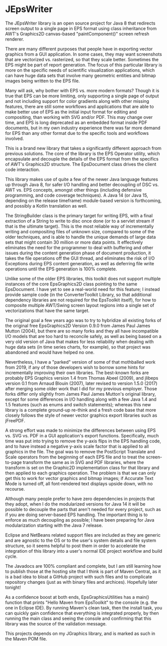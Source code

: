 # JEpsWriter

The JEpsWriter library is an open source project for Java 8 that redirects screen output to a single page in EPS format using class inheritance from AWT's Graphics2D canvas-based "paintComponent()" screen refresh renderer.

There are many different purposes that people have in exporting vector graphics from a GUI application. In some cases, they may want screenshots that are vectorized vs. rasterized, so that they scale better. Sometimes the EPS might be part of report generation. The focus of this particular library is more on the specific needs of scientific visualization applications, which can have huge data sets that involve many geometric entities and bitmap images being written to the EPS file.

Many will ask, why bother with EPS vs. more modern formats? Though it is true that EPS can be more limiting, only supporting a single page of output and not including support for color gradients along with other missing features, there are still some workflows and applications that are able to make better use of EPS as the initial input format for editing and compositing, than working with SVG and/or PDF. This may change over time, and EPS is long deprecated as an embedded format inside PDF documents, but in my own industry experience there was far more demand for EPS than any other format due to the specific tools and workflows involved.

This is a brand new library that takes a significantly different approach from previous solutions. The core of the library is the EPS Operator utility, which encapsulate and decouple the details of the EPS format from the specifics of AWT's Graphics2D structure. The EpsDocument class drives the client code interaction.

This library makes use of quite a few of the newer Java language features up through Java 8, for safer I/O handling and better decoupling of DSC vs. AWT vs. EPS concepts, amongst other things (including defensive programming, and code coverage techniques). A Java 14 (or Java 15, depending on the release timeframe) module-based version is forthcoming, and possibly a Kotlin translation as well.

The StringBuilder class is the primary target for writing EPS, with a final extraction of a String to write to disc once done (or to a servlet stream if that is the ultimate target). This is the most reliable way of incrementally writing and compositing files of unknown size, compared to some of the older techniques, and is able to handle the unique demands of large data sets that might contain 30 million or more data points. It effectively eliminates the need for the programmer to deal with buffering and other issues during the content generation phase of document production, it takes the file operations off the GUI thread, and eliminates the risk of I/O Exceptions during EPS content generation, as well as deferring file write operations until the EPS generation is 100% complete.

Unlike some of the older EPS libraries, this toolkit does not support multiple instances of the core EpsGraphics2D class pointing to the same EpsDocument. I have yet to see a real-world need for this feature; I instead provide sample code (in the ConverterToolkit Library, so that additional dependency libraries are not required for the EpsToolkit itself), for how to composite multiple AWT/Swing screen layout regions into a single set of vectorizations that have the same target.

The original goal a few years ago was to try to hybridize all existing forks of the original free EpsGraphics2D Version 0.9.0 from James Paul James Mutton (2004), but there are so many forks and they all have incompatible I/O models that are too hard to reconcile safely, as well as being based on a very old version of Java that makes for less reliability when dealing with huge data sets (in time series charts, for example), so that project was abandoned and would have helped no one.

Nevertheless, I have a "parked" version of some of that mothballed work from 2019, if any of those developers wish to borrow some hints for incrementally improving their own libraries. The best-known forks are probably EPS Graphics version 1.4 from Thomas Abeel (2009), and jlibeps version 0.1 from Arnaud Blouin (2007), later revised to version 1.5.0 (2017) after merging some older work that I did for my previous employer. Those forks differ only slightly from James Paul James Mutton's original library, except for some differences in I/O handling along with a few Java 1.4 and 1.5 features (such as enums and switch statements); whereas this new library is a complete ground-up re-think and a fresh code base that more closely follows the style of newer vector graphics export libraries such as jFreePDF.

A strong effort was made to minimize the differences between using EPS vs. SVG vs. PDF in a GUI application's export functions. Specifically, much time was put into trying to remove the y-axis flips in the EPS handling code, and to have instead a negative y-axis scale factor that is applied to all graphics in the file. The goal was to remove the PostScript Translate and Scale operators from the beginning of each EPS file and to treat the screen-to-page transform the same as in SVG and PDF libraries, where the transform is set on the Graphic2D implementation class for that library and then applied to each graphics operation. The problem is that we can only get this to work for vector graphics and bitmap images; if Accurate Text Mode is turned off, all font-rendered text displays upside down, with no recourse.

Although many people prefer to have zero dependencies in projects that they adopt, when I do the modularized versions for Java 14 it will be possible to decouple the parts that aren't needed for every project, such as if you are doing server-based EPS handling. The important thing is to enforce as much decoupling as possible; I have been preparing for Java modularization starting with the Java 7 release.

Eclipse and NetBeans related support files are included as they are generic and are agnostic to the OS or to the user's system details and file system structure, so it seems helpful to post them in order to accelerate the integration of this library into a user's normal IDE project workflow and build cycle.

The Javadocs are 100% compliant and complete, but I am still learning how to publish those at the hosting site that I think is part of Maven Central, as it is a bad idea to bloat a GitHub project with such files and to complicate repository changes (just as with binary files and archices). Hopefully later tonight!

As a confidence boost at both ends, EpsGraphicsUtilities has a main() function that prints "Hello Maven from EpsToolkit" to the console (e.g. the one in Eclipse IDE). By running Maven's clean task, then the install task, you can quickly gain confidence that everything is integrated properly, by then running the main class and seeing the console and confirming that this library was the source of the validation message.

This projects depends on my JGraphics library, and is marked as such in the Maven POM file.
